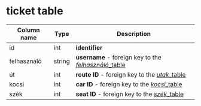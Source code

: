 # ticket table

Column name     | Type          | Description
------------    | ------------- | -------------
id              | int           | **identifier**
felhasználó     | string        | **username** - foreign key to the [*felhasználó*_table](https://github.com/vluv99/train_database/blob/master/docs/felhaszn%C3%A1l%C3%B3_table.md)
út              | int           | **route ID** - foreign key to the [*utak*_table](https://github.com/vluv99/train_database/blob/master/docs/utak_table.md)
kocsi           | int           | **car ID** - foreign key to the [*kocsi*_table](https://github.com/vluv99/train_database/blob/master/docs/kocsi_table.md)
szék            | int           | **seat ID** - foreign key to the [*szék*_table](https://github.com/vluv99/train_database/blob/master/docs/szek_table.md)